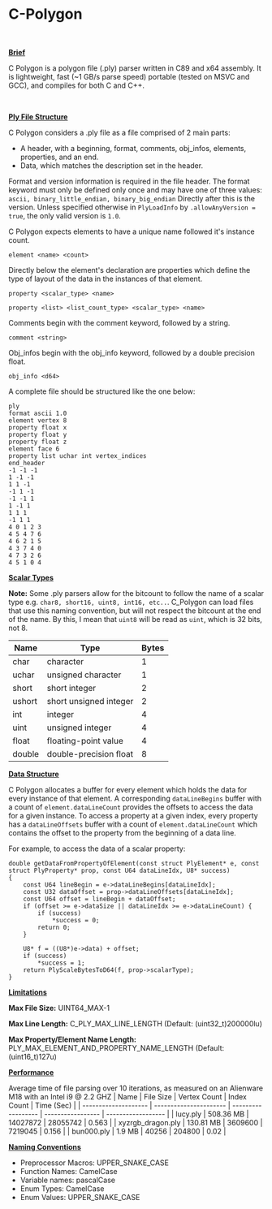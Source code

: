 # C-Polygon
<BR>

 <ins> **Brief**  </ins>

C Polygon is a polygon file (.ply) parser written in C89 and x64 assembly. It is lightweight, fast (~1 GB/s parse speed) portable (tested on MSVC and GCC), and compiles for both C and C++.

<BR>

 <ins> **Ply File Structure**  </ins>

C Polygon considers a .ply file as a file comprised of 2 main parts:

- A header, with a beginning, format, comments, obj_infos, elements, properties, and an end.
- Data, which matches the description set in the header.

Format and version information is required in the file header. The format keyword must only be defined only once and may have one of three values:
```ascii, binary_little_endian, binary_big_endian```
Directly after this is the version. Unless specified otherwise in ```PlyLoadInfo``` by ```.allowAnyVersion = true```, the only valid version is ```1.0```.

C Polygon expects elements to have a unique name followed it's instance count.

```element <name> <count>``` 

Directly below the element's declaration are properties which define the type of layout of the data in the instances of that element.

```property <scalar_type> <name>```

```property <list> <list_count_type> <scalar_type> <name>```

Comments begin with the comment keyword, followed by a string.

```comment <string>``` 

Obj_infos begin with the obj_info keyword, followed by a double precision float.

```obj_info <d64>```

A complete file should be structured like the one below:
```
ply
format ascii 1.0
element vertex 8
property float x
property float y
property float z
element face 6
property list uchar int vertex_indices
end_header
-1 -1 -1 
1 -1 -1 
1 1 -1 
-1 1 -1 
-1 -1 1 
1 -1 1 
1 1 1 
-1 1 1 
4 0 1 2 3 
4 5 4 7 6 
4 6 2 1 5 
4 3 7 4 0 
4 7 3 2 6 
4 5 1 0 4 
```

<ins> **Scalar Types** </ins>

**Note:** Some .ply parsers allow for the bitcount to follow the name of a scalar type e.g. `char8, short16, uint8, int16, etc..`. C_Polygon can load files that use this naming convention, but will not respect the bitcount at the end of the name. By this, I mean that `uint8` will be read as `uint`, which is 32 bits, not 8.

|         Name  |          Type              |         Bytes |
| ------------- | -------------------------- | ------------- |
| char          | character                  | 1
| uchar         | unsigned character         | 1
| short         | short integer              | 2
| ushort        | short unsigned integer     | 2
| int           | integer                    | 4
| uint          | unsigned integer           | 4
| float         | floating-point value       | 4
| double        | double-precision float     | 8


<ins> **Data Structure** </ins>

C Polygon allocates a buffer for every element which holds the data for every instance of that element.
A corresponding `dataLineBegins` buffer with a count of `element.dataLineCount` provides the offsets to access the data for a given instance. 
To access a property at a given index, every property has a `dataLineOffsets` buffer with a count of `element.dataLineCount` which contains the offset to the property from the beginning of a data line.

For example, to access the data of a scalar property:
```
double getDataFromPropertyOfElement(const struct PlyElement* e, const struct PlyProperty* prop, const U64 dataLineIdx, U8* success)
{
    const U64 lineBegin = e->dataLineBegins[dataLineIdx];
    const U32 dataOffset = prop->dataLineOffsets[dataLineIdx];
    const U64 offset = lineBegin + dataOffset;
    if (offset >= e->dataSize || dataLineIdx >= e->dataLineCount) {
        if (success)
            *success = 0;
        return 0;
    }

    U8* f = ((U8*)e->data) + offset;
    if (success)
        *success = 1;
    return PlyScaleBytesToD64(f, prop->scalarType);
}
```


<ins> **Limitations** </ins>

**Max File Size:** UINT64_MAX-1

**Max Line Length:** C_PLY_MAX_LINE_LENGTH (Default: (uint32_t)200000lu)

**Max Property/Element Name Length:** PLY_MAX_ELEMENT_AND_PROPERTY_NAME_LENGTH (Default: (uint16_t)127u)



<ins> **Performance** </ins>

Average time of file parsing over 10 iterations, as measured on an Alienware M18 with an Intel i9 @ 2.2 GHZ
|         Name           | File Size              | Vertex Count       | Index Count       |         Time (Sec) |
| --------------------   | ---------------------- | ------------------ | ----------------- | ------------------ |
| lucy.ply               | 508.36 MB              | 14027872           | 28055742          | 0.563              |
| xyzrgb_dragon.ply      | 130.81 MB              | 3609600            | 7219045           | 0.156              |
| bun000.ply             |    1.9 MB              | 40256              | 204800            | 0.02              |


<ins> **Naming Conventions** </ins>
- Preprocessor Macros: UPPER_SNAKE_CASE
- Function Names: CamelCase
- Variable names: pascalCase
- Enum Types: CamelCase
- Enum Values: UPPER_SNAKE_CASE
